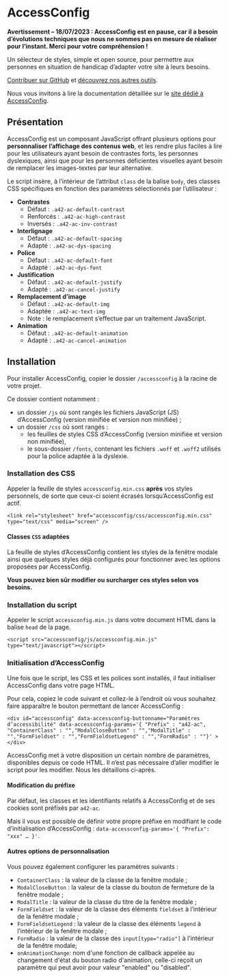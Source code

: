 AccessConfig
============

**Avertissement – 18/07/2023 : AccessConfig est en pause, car il a besoin d’évolutions techniques que nous ne sommes pas en mesure de réaliser pour l’instant. Merci pour votre compréhension !**

Un sélecteur de styles, simple et open source, pour permettre aux personnes en situation de handicap d’adapter votre site à leurs besoins.

[Contribuer sur GitHub](https://github.com/access42/AccessConfig) et [découvrez nos autres outils](https://access42.net/outils).

Nous vous invitons à lire la documentation détaillée sur le [site dédié à AccessConfig](https://accessconfig.a11y.fr).

Présentation
------------

AccessConfig est un composant JavaScript offrant plusieurs options pour **personnaliser l’affichage des contenus web**, et les rendre plus faciles à lire pour les utilisateurs ayant besoin de contrastes forts, les personnes dyslexiques, ainsi que pour les personnes déficientes visuelles ayant besoin de remplacer les images-textes par leur alternative.

Le script insère, à l’intérieur de l’attribut `class` de la balise `body`, des classes CSS spécifiques en fonction des paramètres sélectionnés par l’utilisateur :

*   **Contrastes**
    *   Défaut : `.a42-ac-default-contrast`
    *   Renforcés : `.a42-ac-high-contrast`
    *   Inversés : `.a42-ac-inv-contrast`
*   **Interlignage**
    *   Défaut : `.a42-ac-default-spacing`
    *   Adapté : `.a42-ac-dys-spacing`
*   **Police**
    *   Défaut : `.a42-ac-default-font`
    *   Adapté : `.a42-ac-dys-font`
*   **Justification**
    *   Défaut : `.a42-ac-default-justify`
    *   Adapté : `.a42-ac-cancel-justify`
*   **Remplacement d’image**
    *   Défaut : `.a42-ac-default-img`
    *   Adaptée : `.a42-ac-text-img`
    *   Note : le remplacement s’effectue par un traitement JavaScript.
*   **Animation**
    *   Défaut : `.a42-ac-default-animation`
    *   Adapté : `.a42-ac-cancel-animation`    

Installation
------------

Pour installer AccessConfig, copier le dossier `/accessconfig` à la racine de votre projet.

Ce dossier contient notamment :

*   un dossier `/js` où sont rangés les fichiers JavaScript (JS) d’AccessConfig (version minifiée et version non minifiée) ;
*   un dossier `/css` où sont rangés :
    *   les feuilles de styles CSS d’AccessConfig (version minifiée et version non minifiée),
    *   le sous-dossier `/fonts`, contenant les fichiers `.woff` et `.woff2` utilisés pour la police adaptée à la dyslexie.

### Installation des CSS

Appeler la feuille de styles `accessconfig.min.css` **après** vos styles personnels, de sorte que ceux-ci soient écrasés lorsqu’AccessConfig est actif.

    <link rel="stylesheet" href="accessconfig/css/accessconfig.min.css" type="text/css" media="screen" />

#### Classes `CSS` adaptées

La feuille de styles d’AccessConfig contient les styles de la fenêtre modale ainsi que quelques styles déjà configurés pour fonctionner avec les options proposées par AccessConfig.

**Vous pouvez bien sûr modifier ou surcharger ces styles selon vos besoins.**

### Installation du script

Appeler le script `accessconfig.min.js` dans votre document HTML dans la balise `head` de la page.

    <script src="accessconfig/js/accessconfig.min.js" type="text/javascript"></script>

### Initialisation d’AccessConfig

Une fois que le script, les CSS et les polices sont installés, il faut initialiser AccessConfig dans votre page HTML.

Pour cela, copiez le code suivant et collez-le à l’endroit où vous souhaitez faire apparaître le bouton permettant de lancer AccessConfig :

    <div id="accessconfig" data-accessconfig-buttonname="Paramètres d’accessibilité" data-accessconfig-params='{ "Prefix" : "a42-ac", "ContainerClass" : "","ModalCloseButton" : "","ModalTitle" : "","FormFieldset" : "","FormFieldsetLegend" : "","FormRadio" : ""}' ></div>

AccessConfig met à votre disposition un certain nombre de paramètres, disponibles depuis ce code HTML. Il n’est pas nécessaire d’aller modifier le script pour les modifier. Nous les détaillons ci-après.

#### Modification du préfixe

Par défaut, les classes et les identifiants relatifs à AccessConfig et de ses cookies sont préfixés par `a42-ac`.

Mais il vous est possible de définir votre propre préfixe en modifiant le code d’initialisation d’AccessConfig : `data-accessconfig-params='{ "Prefix": "xxx" … }'`.

#### Autres options de personnalisation

Vous pouvez également configurer les paramètres suivants :

*   `ContainerClass` : la valeur de la classe de la fenêtre modale ;
*   `ModalCloseButton` : la valeur de la classe du bouton de fermeture de la fenêtre modale ;
*   `ModalTitle` : la valeur de la classe du titre de la fenêtre modale ;
*   `FormFieldset` : la valeur de la classe des éléments `fieldset` à l’intérieur de la fenêtre modale ;
*   `FormFieldsetLegend` : la valeur de la classe des éléments `legend` à l’intérieur de la fenêtre modale ;
*   `FormRadio` : la valeur de la classe des `input[type="radio"]` à l’intérieur de la fenêtre modale;
*   `onAnimationChange`: nom d'une fonction de callback appelée au changement d'état du bouton radio d'animation, celle-ci reçoit un paramètre qui peut avoir pour valeur "enabled" ou "disabled".